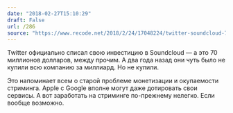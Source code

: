 ```yaml
---
date: "2018-02-27T15:10:29"
draft: False
url: /286
source: "https://www.recode.net/2018/2/24/17048224/twitter-soundcloud-70-million-writedown-investment-music-streaming"
---
```


Twitter официально списал свою инвестицию в Soundcloud — а это 70 миллионов долларов, между прочим. А два года назад они чуть было не купили всю компанию за миллиард. Но не купили.

Это напоминает всем о старой проблеме монетизации и окупаемости стриминга. Apple с Google вполне могут даже дотировать свои сервисы. А вот заработать на стриминге по-прежнему нелегко. Если вообще возможно.
